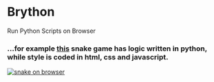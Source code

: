 # Brython
Run Python Scripts on Browser

### ...for example [this](https://imvickykumar999.github.io/Chrome-Extension/Brython%20Snake/snake.html) snake game has logic written in python, while style is coded in html, css and javascript.

[![snake on browser](https://github.com/imvickykumar999/Brython/blob/master/2020-09-01%20(1).png)](https://imvickykumar999.github.io/Chrome-Extension/Brython%20Snake/snake.html)
